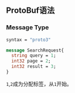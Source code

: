 ## ProtoBuf语法

### Message Type

```ProtoBuf
syntax = "proto3"

message SearchRequest{
  string query = 1;
  int32 page = 2;
  int32 result = 3;
}
```

`1`,`2`成为分配标签，从`1`开始。

### 
